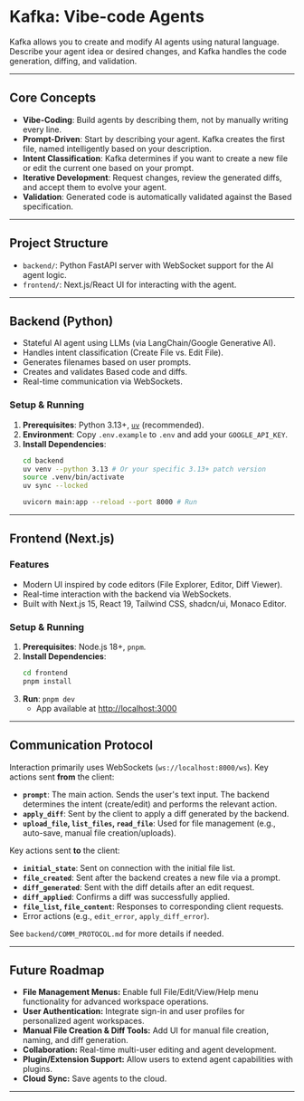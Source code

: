 # Kafka: Vibe-code Agents

Kafka allows you to create and modify AI agents using natural language. Describe your agent idea or desired changes, and Kafka handles the code generation, diffing, and validation.

---

## Core Concepts

- **Vibe-Coding**: Build agents by describing them, not by manually writing every line.
- **Prompt-Driven**: Start by describing your agent. Kafka creates the first file, named intelligently based on your description.
- **Intent Classification**: Kafka determines if you want to create a new file or edit the current one based on your prompt.
- **Iterative Development**: Request changes, review the generated diffs, and accept them to evolve your agent.
- **Validation**: Generated code is automatically validated against the Based specification.

---

## Project Structure

- `backend/`: Python FastAPI server with WebSocket support for the AI agent logic.
- `frontend/`: Next.js/React UI for interacting with the agent.

---

## Backend (Python)

- Stateful AI agent using LLMs (via LangChain/Google Generative AI).
- Handles intent classification (Create File vs. Edit File).
- Generates filenames based on user prompts.
- Creates and validates Based code and diffs.
- Real-time communication via WebSockets.

### Setup & Running

1.  **Prerequisites**: Python 3.13+, [`uv`](https://github.com/astral-sh/uv) (recommended).
2.  **Environment**: Copy `.env.example` to `.env` and add your `GOOGLE_API_KEY`.
2.  **Install Dependencies**:
    ```sh
    cd backend
    uv venv --python 3.13 # Or your specific 3.13+ patch version
    source .venv/bin/activate
    uv sync --locked

    uvicorn main:app --reload --port 8000 # Run 
    ```

---

## Frontend (Next.js)

### Features

- Modern UI inspired by code editors (File Explorer, Editor, Diff Viewer).
- Real-time interaction with the backend via WebSockets.
- Built with Next.js 15, React 19, Tailwind CSS, shadcn/ui, Monaco Editor.

### Setup & Running

1.  **Prerequisites**: Node.js 18+, `pnpm`.
2.  **Install Dependencies**:
    ```sh
    cd frontend
    pnpm install
    ```
3.  **Run**: `pnpm dev`
    - App available at [http://localhost:3000](http://localhost:3000)

---

## Communication Protocol

Interaction primarily uses WebSockets (`ws://localhost:8000/ws`). Key actions sent **from** the client:

- **`prompt`**: The main action. Sends the user's text input. The backend determines the intent (create/edit) and performs the relevant action.
- **`apply_diff`**: Sent by the client to apply a diff generated by the backend.
- **`upload_file`, `list_files`, `read_file`**: Used for file management (e.g., auto-save, manual file creation/uploads).

Key actions sent **to** the client:

- **`initial_state`**: Sent on connection with the initial file list.
- **`file_created`**: Sent after the backend creates a new file via a prompt.
- **`diff_generated`**: Sent with the diff details after an edit request.
- **`diff_applied`**: Confirms a diff was successfully applied.
- **`file_list`, `file_content`**: Responses to corresponding client requests.
- Error actions (e.g., `edit_error`, `apply_diff_error`).

See `backend/COMM_PROTOCOL.md` for more details if needed.

---

## Future Roadmap

- **File Management Menus:** Enable full File/Edit/View/Help menu functionality for advanced workspace operations.
- **User Authentication:** Integrate sign-in and user profiles for personalized agent workspaces.
- **Manual File Creation & Diff Tools:** Add UI for manual file creation, naming, and diff generation.
- **Collaboration:** Real-time multi-user editing and agent development.
- **Plugin/Extension Support:** Allow users to extend agent capabilities with plugins.
- **Cloud Sync:** Save agents to the cloud.

---
